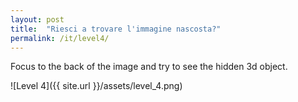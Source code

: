 ```yaml
---
layout: post
title:  "Riesci a trovare l'immagine nascosta?"
permalink: /it/level4/
---
```

Focus to the back of the image and try to see the hidden 3d object.

![Level 4]({{ site.url }}/assets/level_4.png)